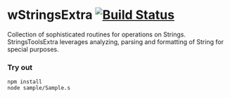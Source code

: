 
# wStringsExtra [![Build Status](https://travis-ci.org/Wandalen/wStringsExtra.svg?branch=master)](https://travis-ci.org/Wandalen/wStringsExtra)

Collection of sophisticated routines for operations on Strings. StringsToolsExtra leverages analyzing, parsing and formatting of String for special purposes.

### Try out
```
npm install
node sample/Sample.s
```














